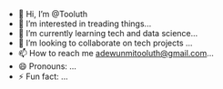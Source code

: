 - 👋 Hi, I’m @Tooluth
- 👀 I’m interested in treading things...
- 🌱 I’m currently learning tech and data science...
- 💞️ I’m looking to collaborate on tech projects ...
- 📫 How to reach me adewunmitooluth@gmail.com...
- 😄 Pronouns: ...
- ⚡ Fun fact: ...

<!---
Tooluth/Tooluth is a ✨ special ✨ repository because its `README.md` (this file) appears on your GitHub profile.
You can click the Preview link to take a look at your changes.
--->
